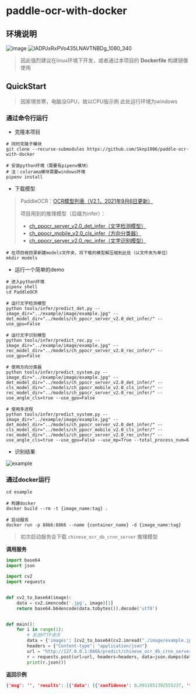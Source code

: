 # paddle-ocr-with-docker

## 环境说明

![image](https://user-images.githubusercontent.com/41496773/143843841-ea220aab-848f-48b3-bb01-69fd666fe666.png)
![lADPJxRxPVo435LNAVTNBDg_1080_340](https://user-images.githubusercontent.com/41496773/143843429-6ed55641-6c36-4334-9ccb-e975a7967a85.jpg)

> 因此强烈建议在linux环境下开发，或者通过本项目的 **Dockerfile** 构建镜像使用

## QuickStart

> 因家境贫寒，电脑没GPU，故以CPU版示例
> 此处运行环境为windows

### 通过命令行运行

- 克隆本项目

```shell
# 同时克隆子模块
git clone --recurse-submodules https://github.com/Sknp1006/paddle-ocr-with-docker

# 安装python环境（需要有pipenv模块）
# 注：colorama模块需要windows环境
pipenv install
```

- 下载模型

> PaddleOCR：[OCR模型列表（V2.1，2021年9月6日更新）](https://github.com/PaddlePaddle/PaddleOCR/blob/release/2.3/doc/doc_ch/models_list.md) 
>
> 项目用到的推理模型（后缀为infer）：
>
> - [ch_ppocr_server_v2.0_det_infer（文字检测模型）](https://paddleocr.bj.bcebos.com/dygraph_v2.0/ch/ch_ppocr_server_v2.0_det_infer.tar) 
> - [ch_ppocr_mobile_v2.0_cls_infer（方向分类器）](https://paddleocr.bj.bcebos.com/dygraph_v2.0/ch/ch_ppocr_mobile_v2.0_cls_infer.tar) 
> - [ch_ppocr_server_v2.0_rec_infer（文字识别模型）](https://paddleocr.bj.bcebos.com/dygraph_v2.0/ch/ch_ppocr_server_v2.0_rec_infer.tar) 

```shell
# 在项目根目录新建models文件夹，将下载的模型解压缩到此处（以文件夹为单位）
mkdir models
```

- 运行一个简单的demo

```shell
# 进入python环境
pipenv shell
cd PaddleOCR

# 运行文字检测模型
python tools/infer/predict_det.py --image_dir="../example/image/example.jpg" --det_model_dir="../models/ch_ppocr_server_v2.0_det_infer/" --use_gpu=False

# 运行文字识别模型
python tools/infer/predict_rec.py --image_dir="../example/image/example.jpg" --rec_model_dir="../models/ch_ppocr_server_v2.0_rec_infer/" --use_gpu=False

# 使用方向分类器
python tools/infer/predict_system.py --image_dir="../example/image/example.jpg" --det_model_dir="../models/ch_ppocr_server_v2.0_det_infer/" --cls_model_dir="../models/ch_ppocr_mobile_v2.0_cls_infer/" --rec_model_dir="../models/ch_ppocr_server_v2.0_rec_infer/" --use_angle_cls=true --use_gpu=False

# 使用多进程
python tools/infer/predict_system.py --image_dir="../example/image/example.jpg" --det_model_dir="../models/ch_ppocr_server_v2.0_det_infer/" --cls_model_dir="../models/ch_ppocr_mobile_v2.0_cls_infer/" --rec_model_dir="../models/ch_ppocr_server_v2.0_rec_infer/" --use_angle_cls=true --use_gpu=False --use_mp=True --total_process_num=6
```

- 识别结果

![example](https://user-images.githubusercontent.com/41496773/143424123-c8f70f25-73bd-49a0-a017-3e2f959c02f2.jpg)

### 通过docker运行

```shell
cd example

# 构建docker
docker build --rm -t {image_name:tag} .

# 启动服务
docker run -p 8866:8866 --name {container_name} -d {image_name:tag}
```

> 初次启动服务会下载 `chinese_ocr_db_crnn_server` 推理模型

**调用服务**

```python
import base64
import json

import cv2
import requests


def cv2_to_base64(image):
    data = cv2.imencode('.jpg', image)[1]
    return base64.b64encode(data.tobytes()).decode('utf8')


def main():
    for i in range(1):
        # 发送HTTP请求
        data = {'images': [cv2_to_base64(cv2.imread("./image/example.jpg"))]}
        headers = {"Content-type": "application/json"}
        url = "http://127.0.0.1:8866/predict/chinese_ocr_db_crnn_server"
        r = requests.post(url=url, headers=headers, data=json.dumps(data))
        print(r.json())
```

**返回示例**

```json
{'msg': '', 'results': [{'data': [{'confidence': 0.9911051392555237, 'text': '又不是不能用', 'text_box_position': [[138, 270], [389, 270], [389, 310], [138, 310]]}], 'save_path': ''}], 'status': '000'}
```

